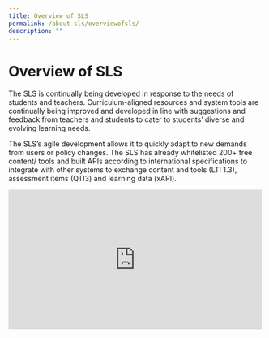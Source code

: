 ```yaml
---
title: Overview of SLS
permalink: /about-sls/overviewofsls/
description: ""
---
```

Overview of SLS
===============
The SLS is continually being developed in response to the needs of students and teachers. Curriculum-aligned resources and system tools are continually being improved and developed in line with suggestions and feedback from teachers and students to cater to students’ diverse and evolving learning needs.

 The SLS’s agile development allows it to quickly adapt to new demands from users or policy changes. The SLS has already whitelisted 200+ free content/ tools and built APIs according to international specifications to integrate with other systems to exchange content and tools (LTI 1.3), assessment items (QTI3) and learning data (xAPI).

<iframe width="500px" height="275px" src="https://www.youtube.com/embed/ht--L3Pj_yQ" title="Singapore Student Learning Space" frameborder="0" allow="accelerometer; autoplay; clipboard-write; encrypted-media; gyroscope; picture-in-picture; web-share" allowfullscreen></iframe>